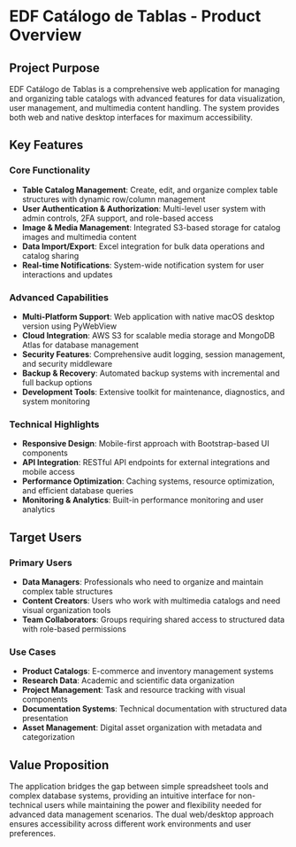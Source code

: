 # EDF Catálogo de Tablas - Product Overview

## Project Purpose
EDF Catálogo de Tablas is a comprehensive web application for managing and organizing table catalogs with advanced features for data visualization, user management, and multimedia content handling. The system provides both web and native desktop interfaces for maximum accessibility.

## Key Features

### Core Functionality
- **Table Catalog Management**: Create, edit, and organize complex table structures with dynamic row/column management
- **User Authentication & Authorization**: Multi-level user system with admin controls, 2FA support, and role-based access
- **Image & Media Management**: Integrated S3-based storage for catalog images and multimedia content
- **Data Import/Export**: Excel integration for bulk data operations and catalog sharing
- **Real-time Notifications**: System-wide notification system for user interactions and updates

### Advanced Capabilities
- **Multi-Platform Support**: Web application with native macOS desktop version using PyWebView
- **Cloud Integration**: AWS S3 for scalable media storage and MongoDB Atlas for database management
- **Security Features**: Comprehensive audit logging, session management, and security middleware
- **Backup & Recovery**: Automated backup systems with incremental and full backup options
- **Development Tools**: Extensive toolkit for maintenance, diagnostics, and system monitoring

### Technical Highlights
- **Responsive Design**: Mobile-first approach with Bootstrap-based UI components
- **API Integration**: RESTful API endpoints for external integrations and mobile access
- **Performance Optimization**: Caching systems, resource optimization, and efficient database queries
- **Monitoring & Analytics**: Built-in performance monitoring and user analytics

## Target Users

### Primary Users
- **Data Managers**: Professionals who need to organize and maintain complex table structures
- **Content Creators**: Users who work with multimedia catalogs and need visual organization tools
- **Team Collaborators**: Groups requiring shared access to structured data with role-based permissions

### Use Cases
- **Product Catalogs**: E-commerce and inventory management systems
- **Research Data**: Academic and scientific data organization
- **Project Management**: Task and resource tracking with visual components
- **Documentation Systems**: Technical documentation with structured data presentation
- **Asset Management**: Digital asset organization with metadata and categorization

## Value Proposition
The application bridges the gap between simple spreadsheet tools and complex database systems, providing an intuitive interface for non-technical users while maintaining the power and flexibility needed for advanced data management scenarios. The dual web/desktop approach ensures accessibility across different work environments and user preferences.